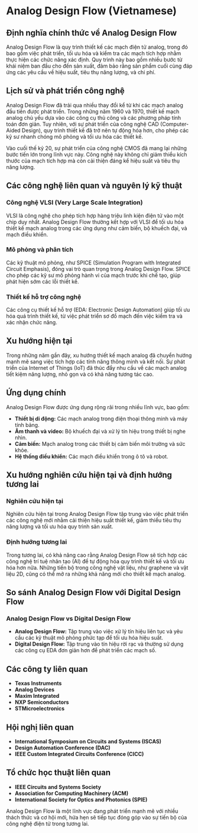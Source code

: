 # Analog Design Flow (Vietnamese)

## Định nghĩa chính thức về Analog Design Flow
Analog Design Flow là quy trình thiết kế các mạch điện tử analog, trong đó bao gồm việc phát triển, tối ưu hóa và kiểm tra các mạch tích hợp nhằm thực hiện các chức năng xác định. Quy trình này bao gồm nhiều bước từ khái niệm ban đầu cho đến sản xuất, đảm bảo rằng sản phẩm cuối cùng đáp ứng các yêu cầu về hiệu suất, tiêu thụ năng lượng, và chi phí.

## Lịch sử và phát triển công nghệ
Analog Design Flow đã trải qua nhiều thay đổi kể từ khi các mạch analog đầu tiên được phát triển. Trong những năm 1960 và 1970, thiết kế mạch analog chủ yếu dựa vào các công cụ thủ công và các phương pháp tính toán đơn giản. Tuy nhiên, với sự phát triển của công nghệ CAD (Computer-Aided Design), quy trình thiết kế đã trở nên tự động hóa hơn, cho phép các kỹ sư nhanh chóng mô phỏng và tối ưu hóa các thiết kế.

Vào cuối thế kỷ 20, sự phát triển của công nghệ CMOS đã mang lại những bước tiến lớn trong lĩnh vực này. Công nghệ này không chỉ giảm thiểu kích thước của mạch tích hợp mà còn cải thiện đáng kể hiệu suất và tiêu thụ năng lượng.

## Các công nghệ liên quan và nguyên lý kỹ thuật
### Công nghệ VLSI (Very Large Scale Integration)
VLSI là công nghệ cho phép tích hợp hàng triệu linh kiện điện tử vào một chip duy nhất. Analog Design Flow thường kết hợp với VLSI để tối ưu hóa thiết kế mạch analog trong các ứng dụng như cảm biến, bộ khuếch đại, và mạch điều khiển.

### Mô phỏng và phân tích
Các kỹ thuật mô phỏng, như SPICE (Simulation Program with Integrated Circuit Emphasis), đóng vai trò quan trọng trong Analog Design Flow. SPICE cho phép các kỹ sư mô phỏng hành vi của mạch trước khi chế tạo, giúp phát hiện sớm các lỗi thiết kế.

### Thiết kế hỗ trợ công nghệ
Các công cụ thiết kế hỗ trợ (EDA: Electronic Design Automation) giúp tối ưu hóa quá trình thiết kế, từ việc phát triển sơ đồ mạch đến việc kiểm tra và xác nhận chức năng.

## Xu hướng hiện tại
Trong những năm gần đây, xu hướng thiết kế mạch analog đã chuyển hướng mạnh mẽ sang việc tích hợp các tính năng thông minh và kết nối. Sự phát triển của Internet of Things (IoT) đã thúc đẩy nhu cầu về các mạch analog tiết kiệm năng lượng, nhỏ gọn và có khả năng tương tác cao.

## Ứng dụng chính
Analog Design Flow được ứng dụng rộng rãi trong nhiều lĩnh vực, bao gồm:
- **Thiết bị di động:** Các mạch analog trong điện thoại thông minh và máy tính bảng.
- **Âm thanh và video:** Bộ khuếch đại và xử lý tín hiệu trong thiết bị nghe nhìn.
- **Cảm biến:** Mạch analog trong các thiết bị cảm biến môi trường và sức khỏe.
- **Hệ thống điều khiển:** Các mạch điều khiển trong ô tô và robot.

## Xu hướng nghiên cứu hiện tại và định hướng tương lai
### Nghiên cứu hiện tại
Nghiên cứu hiện tại trong Analog Design Flow tập trung vào việc phát triển các công nghệ mới nhằm cải thiện hiệu suất thiết kế, giảm thiểu tiêu thụ năng lượng và tối ưu hóa quy trình sản xuất.

### Định hướng tương lai
Trong tương lai, có khả năng cao rằng Analog Design Flow sẽ tích hợp các công nghệ trí tuệ nhân tạo (AI) để tự động hóa quy trình thiết kế và tối ưu hóa hơn nữa. Những tiến bộ trong công nghệ vật liệu, như graphene và vật liệu 2D, cũng có thể mở ra những khả năng mới cho thiết kế mạch analog.

## So sánh Analog Design Flow với Digital Design Flow
### Analog Design Flow vs Digital Design Flow
- **Analog Design Flow:** Tập trung vào việc xử lý tín hiệu liên tục và yêu cầu các kỹ thuật mô phỏng phức tạp để tối ưu hóa hiệu suất.
- **Digital Design Flow:** Tập trung vào tín hiệu rời rạc và thường sử dụng các công cụ EDA đơn giản hơn để phát triển các mạch số.

## Các công ty liên quan
- **Texas Instruments**
- **Analog Devices**
- **Maxim Integrated**
- **NXP Semiconductors**
- **STMicroelectronics**

## Hội nghị liên quan
- **International Symposium on Circuits and Systems (ISCAS)**
- **Design Automation Conference (DAC)**
- **IEEE Custom Integrated Circuits Conference (CICC)**
  
## Tổ chức học thuật liên quan
- **IEEE Circuits and Systems Society**
- **Association for Computing Machinery (ACM)**
- **International Society for Optics and Photonics (SPIE)**

Analog Design Flow là một lĩnh vực đang phát triển mạnh mẽ với nhiều thách thức và cơ hội mới, hứa hẹn sẽ tiếp tục đóng góp vào sự tiến bộ của công nghệ điện tử trong tương lai.